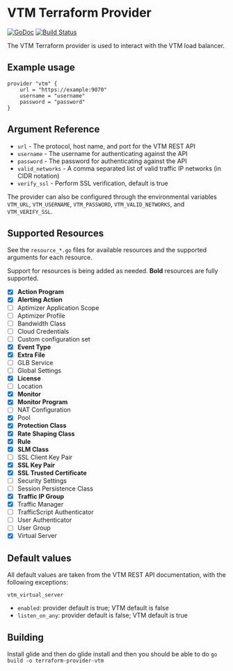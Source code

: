 # VTM Terraform Provider

[![GoDoc](https://godoc.org/github.com/atlassian/terraform-provider-vtm?status.svg)](https://godoc.org/github.com/atlassian/terraform-provider-VTM)
[![Build Status](https://secure.travis-ci.org/atlassian/terraform-provider-vtm.png)](http://travis-ci.org/atlassian/terraform-provider-VTM)

The VTM Terraform provider is used to interact with the VTM
load balancer.

## Example usage

```
provider "vtm" {
	url = "https://example:9070"
	username = "username"
	password = "password"
}
```

## Argument Reference

* `url` - The protocol, host name, and port for the VTM REST API
* `username` - The username for authenticating against the API
* `password` - The password for authenticating against the API
* `valid_networks` - A comma separated list of valid traffic IP
  networks (in CIDR notation)
* `verify_ssl` - Perform SSL verification, default is true

The provider can also be configured through the environmental
variables `VTM_URL`, `VTM_USERNAME`, `VTM_PASSWORD`,
`VTM_VALID_NETWORKS`, and `VTM_VERIFY_SSL`.

## Supported Resources

See the `resource_*.go` files for available resources and the
supported arguments for each resource.

Support for resources is being added as needed. **Bold** resources are
fully supported.

- [x] **Action Program**
- [x] **Alerting Action**
- [ ] Aptimizer Application Scope
- [ ] Aptimizer Profile
- [ ] Bandwidth Class
- [ ] Cloud Credentials
- [ ] Custom configuration set
- [X] **Event Type**
- [x] **Extra File**
- [ ] GLB Service
- [ ] Global Settings
- [x] **License**
- [ ] Location
- [x] **Monitor**
- [x] **Monitor Program**
- [ ] NAT Configuration
- [x] Pool
- [x] **Protection Class**
- [x] **Rate Shaping Class**
- [x] **Rule**
- [x] **SLM Class**
- [ ] SSL Client Key Pair
- [x] **SSL Key Pair**
- [x] **SSL Trusted Certificate**
- [ ] Security Settings
- [ ] Session Persistence Class
- [x] **Traffic IP Group**
- [x] Traffic Manager
- [ ] TrafficScript Authenticator
- [ ] User Authenticator
- [ ] User Group
- [x] Virtual Server

## Default values

All default values are taken from the VTM REST API documentation,
with the following exceptions:

`vtm_virtual_server`
- `enabled`: provider default is true; VTM default is false
- `listen_on_any`: provider default is false; VTM default is true

## Building

Install glide and then do glide install and then you should be able to do `go build -o terraform-provider-vtm`
